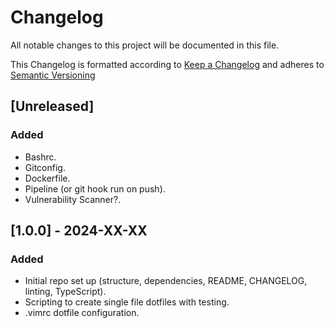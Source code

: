 # Changelog

All notable changes to this project will be documented in this file.

This Changelog is formatted according to [Keep a Changelog](https://keepachangelog.com/en/1.1.0/) and adheres to [Semantic Versioning](https://semver.org/spec/v2.0.0.html)

## [Unreleased]

### Added

- Bashrc.
- Gitconfig.
- Dockerfile.
- Pipeline (or git hook run on push).
- Vulnerability Scanner?.

## [1.0.0] - 2024-XX-XX

### Added

- Initial repo set up (structure, dependencies, README, CHANGELOG, linting, TypeScript).
- Scripting to create single file dotfiles with testing.
- .vimrc dotfile configuration.
